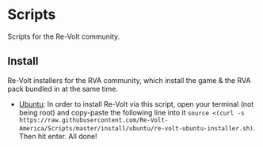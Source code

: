 # Scripts
Scripts for the Re-Volt community.

## Install
Re-Volt installers for the RVA community, which install the game & the RVA pack bundled in at the same time.

* [Ubuntu](https://github.com/Re-Volt-America/Scripts/blob/master/install/ubuntu/re-volt-ubuntu-installer.sh): In order to install Re-Volt via this script, open your terminal (not being root) and copy-paste the following line into it `source <(curl -s https://raw.githubusercontent.com/Re-Volt-America/Scripts/master/install/ubuntu/re-volt-ubuntu-installer.sh)`. Then hit enter. All done!
